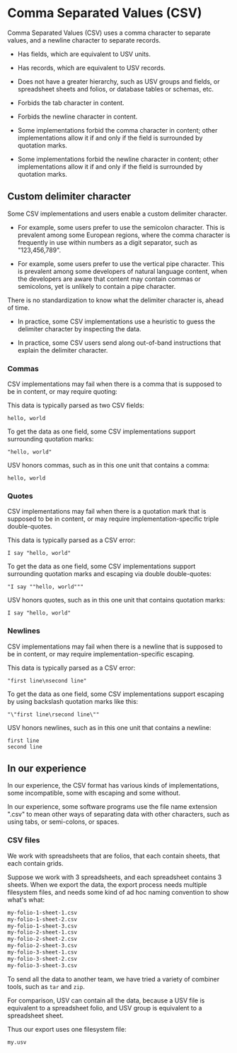 # Comma Separated Values (CSV)

Comma Separated Values (CSV) uses a comma character to separate values, and a newline character to separate records.

* Has fields, which are equivalent to USV units.
  
* Has records, which are equivalent to USV records.
  
* Does not have a greater hierarchy, such as USV groups and fields, or spreadsheet sheets and folios, or database tables or schemas, etc.

* Forbids the tab character in content.

* Forbids the newline character in content.

* Some implementations forbid the comma character in content; other implementations allow it if and only if the field is surrounded by quotation marks.

* Some implementations forbid the newline character in content; other implementations allow it if and only if the field is surrounded by quotation marks.


## Custom delimiter character

Some CSV implementations and users enable a custom delimiter character.
 
* For example, some users prefer to use the semicolon character. This is prevalent among some European regions, where the comma character is frequently in use within numbers as a digit separator, such as "123,456,789".
  
* For example, some users prefer to use the vertical pipe character. This is prevalent among some developers of natural language content, when the developers are aware that content may contain commas or semicolons, yet is unlikely to contain a pipe character.

There is no standardization to know what the delimiter character is, ahead of time.
  
* In practice, some CSV implementations use a heuristic to guess the delimiter character by inspecting the data.

* In practice, some CSV users send along out-of-band instructions that explain the delimiter character.


### Commas

CSV implementations may fail when there is a comma that is supposed to be in content, or may require quoting:

This data is typically parsed as two CSV fields:

```csv
hello, world
```

To get the data as one field, some CSV implementations support surrounding quotation marks:

```csv
"hello, world"
```

USV honors commas, such as in this one unit that contains a comma:

```usv
hello, world
```


### Quotes

CSV implementations may fail when there is a quotation mark that is supposed to be in content, or may require implementation-specific triple double-quotes.

This data is typically parsed as a CSV error:

```csv
I say "hello, world"
```

To get the data as one field, some CSV implementations support surrounding quotation marks and escaping via double double-quotes:

```csv
"I say ""hello, world"""
```

USV honors quotes, such as in this one unit that contains quotation marks:

```usv
I say "hello, world"
```


### Newlines

CSV implementations may fail when there is a newline that is supposed to be in content, or may require implementation-specific escaping.

This data is typically parsed as a CSV error:

```csv
"first line\nsecond line"
```

To get the data as one field, some CSV implementations support escaping by using backslash quotation marks like this:

```csv
"\"first line\rsecond line\""
```

USV honors newlines, such as in this one unit that contains a newline:

```usv
first line
second line
```


## In our experience

In our experience, the CSV format has various kinds of implementations, some incompatible, some with escaping and some without.

In our experience, some software programs use the file name extension ".csv" to mean other ways of separating data with other characters, such as using tabs, or semi-colons, or spaces.


### CSV files

We work with spreadsheets that are folios, that each contain sheets, that each contain grids.

Suppose we work with 3 spreadsheets, and each spreadsheet contains 3 sheets. When we export the data, the export process needs multiple filesystem files, and needs some kind of ad hoc naming convention to show what's what:

```txt
my-folio-1-sheet-1.csv
my-folio-1-sheet-2.csv
my-folio-1-sheet-3.csv
my-folio-2-sheet-1.csv
my-folio-2-sheet-2.csv
my-folio-2-sheet-3.csv
my-folio-3-sheet-1.csv
my-folio-3-sheet-2.csv
my-folio-3-sheet-3.csv
```

To send all the data to another team, we have tried a variety of combiner tools, such as `tar` and `zip`.

For comparison, USV can contain all the data, because a USV file is equivalent to a spreadsheet folio, and USV group is equivalent to a spreadsheet sheet.

Thus our export uses one filesystem file:

```txt
my.usv
```
